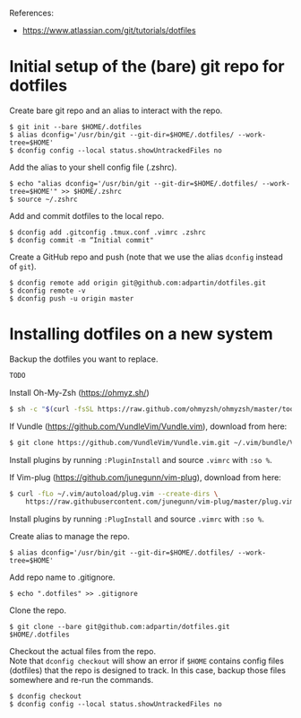 References:
- https://www.atlassian.com/git/tutorials/dotfiles

# Initial setup of the (bare) git repo for dotfiles
Create bare git repo and an alias to interact with the repo.
```
$ git init --bare $HOME/.dotfiles
$ alias dconfig='/usr/bin/git --git-dir=$HOME/.dotfiles/ --work-tree=$HOME'
$ dconfig config --local status.showUntrackedFiles no
```

Add the alias to your shell config file (.zshrc).
```
$ echo "alias dconfig='/usr/bin/git --git-dir=$HOME/.dotfiles/ --work-tree=$HOME'" >> $HOME/.zshrc
$ source ~/.zshrc
```

Add and commit dotfiles to the local repo.
```
$ dconfig add .gitconfig .tmux.conf .vimrc .zshrc 
$ dconfig commit -m “Initial commit"
```

Create a GitHub repo and push (note that we use the alias `dconfig` instead of `git`).
```
$ dconfig remote add origin git@github.com:adpartin/dotfiles.git
$ dconfig remote -v
$ dconfig push -u origin master
```

# Installing dotfiles on a new system
Backup the dotfiles you want to replace.
```sh
TODO
```

Install Oh-My-Zsh (https://ohmyz.sh/)
```sh
$ sh -c "$(curl -fsSL https://raw.github.com/ohmyzsh/ohmyzsh/master/tools/install.sh)"
```

If Vundle (https://github.com/VundleVim/Vundle.vim), download from here:
```sh
$ git clone https://github.com/VundleVim/Vundle.vim.git ~/.vim/bundle/Vundle.vim
```
Install plugins by running `:PluginInstall` and source `.vimrc` with `:so %`.

If Vim-plug (https://github.com/junegunn/vim-plug), download from here:
```sh
$ curl -fLo ~/.vim/autoload/plug.vim --create-dirs \
    https://raw.githubusercontent.com/junegunn/vim-plug/master/plug.vim
```

Install plugins by running `:PlugInstall` and source `.vimrc` with `:so %`.


Create alias to manage the repo.
```
$ alias dconfig='/usr/bin/git --git-dir=$HOME/.dotfiles/ --work-tree=$HOME'
```

Add repo name to .gitignore.
```
$ echo ".dotfiles" >> .gitignore
```

Clone the repo.
```
$ git clone --bare git@github.com:adpartin/dotfiles.git $HOME/.dotfiles
```

Checkout the actual files from the repo.<br>
Note that `dconfig checkout` will show an error if `$HOME` contains config files (dotfiles) that the repo is designed to track. In this case, backup those files somewhere and re-run the commands.
```
$ dconfig checkout
$ dconfig config --local status.showUntrackedFiles no
```
